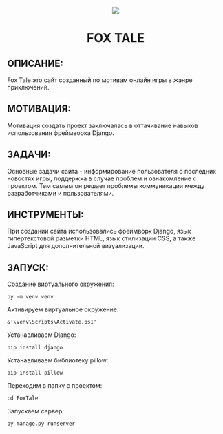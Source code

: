 <p align="center"><img align="center" src="https://github.com/LAKKERT/FOX_TALE_GIT/assets/112615085/d5bd655f-d642-4c77-847c-21569da99c78" /></p>
<h1 align="center">FOX TALE</h1>

<h2>ОПИСАНИЕ:</h2>
<p>Fox Tale это сайт созданный по мотивам онлайн игры в жанре приключений.</p>

<h2>МОТИВАЦИЯ:</h2>
<p>Мотивация создать проект заключалась в оттачивание навыков использования фреймворка Django.</p>

<h2>ЗАДАЧИ:</h2>
<p>Основные задачи сайта - информирование пользователя о последних новостях игры, поддержка в случае проблем и ознакомление с проектом. Тем самым он решает проблемы коммуникации между разработчиками и пользователями.</p>


<h2>ИНСТРУМЕНТЫ:</h2>
<p>При создании сайта использовались фреймворк Django, язык гипертекстовой разметки HTML, язык стилизации CSS, а также JavaScript для дополнительной визуализации.</p>

<h2>ЗАПУСК:</h2>
<p>Создание виртуального окружения:</p>

```py -m venv venv```

<p>Активируем виртуальное окружение:</p>

```&'\venv\Scripts\Activate.ps1'```

<p>Устанавливаем Django:</p>

```pip install django```

<p>Устанавливаем библиотеку pillow:</p>

```pip install pillow```

<p>Переходим в папку с проектом:</p>

```cd FoxTale```

<p>Запускаем сервер:</p>

```py manage.py runserver```
